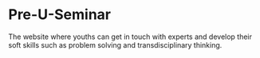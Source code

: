 # Pre-U-Seminar
The website where youths can get in touch with experts and develop their soft skills such as problem solving and transdisciplinary thinking.
